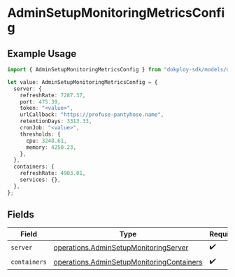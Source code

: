 # AdminSetupMonitoringMetricsConfig

## Example Usage

```typescript
import { AdminSetupMonitoringMetricsConfig } from "dokploy-sdk/models/operations";

let value: AdminSetupMonitoringMetricsConfig = {
  server: {
    refreshRate: 7287.37,
    port: 475.39,
    token: "<value>",
    urlCallback: "https://profuse-pantyhose.name",
    retentionDays: 3313.33,
    cronJob: "<value>",
    thresholds: {
      cpu: 3248.61,
      memory: 4250.23,
    },
  },
  containers: {
    refreshRate: 4903.01,
    services: {},
  },
};
```

## Fields

| Field                                                                                                  | Type                                                                                                   | Required                                                                                               | Description                                                                                            |
| ------------------------------------------------------------------------------------------------------ | ------------------------------------------------------------------------------------------------------ | ------------------------------------------------------------------------------------------------------ | ------------------------------------------------------------------------------------------------------ |
| `server`                                                                                               | [operations.AdminSetupMonitoringServer](../../models/operations/adminsetupmonitoringserver.md)         | :heavy_check_mark:                                                                                     | N/A                                                                                                    |
| `containers`                                                                                           | [operations.AdminSetupMonitoringContainers](../../models/operations/adminsetupmonitoringcontainers.md) | :heavy_check_mark:                                                                                     | N/A                                                                                                    |